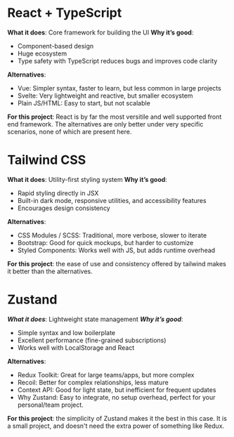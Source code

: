 # React + TypeScript
**What it does**: Core framework for building the UI
**Why it’s good**:
- Component-based design
- Huge ecosystem
- Type safety with TypeScript reduces bugs and improves code clarity

**Alternatives**:
- Vue: Simpler syntax, faster to learn, but less common in large projects
- Svelte: Very lightweight and reactive, but smaller ecosystem
- Plain JS/HTML: Easy to start, but not scalable

**For this project**:
React is by far the most versitile and well supported front end framework. The alternatives are only better under very specific scenarios, none of which are present here.

# Tailwind CSS
**What it does**: Utility-first styling system
**Why it’s good**:
- Rapid styling directly in JSX
- Built-in dark mode, responsive utilities, and accessibility features
- Encourages design consistency

**Alternatives**:
- CSS Modules / SCSS: Traditional, more verbose, slower to iterate
- Bootstrap: Good for quick mockups, but harder to customize
- Styled Components: Works well with JS, but adds runtime overhead

**For this project**:
the ease of use and consistency offered by tailwind makes it better than the alternatives.

# Zustand
***What it does***: Lightweight state management
***Why it’s good***:
- Simple syntax and low boilerplate
- Excellent performance (fine-grained subscriptions)
- Works well with LocalStorage and React

**Alternatives**:
- Redux Toolkit: Great for large teams/apps, but more complex
- Recoil: Better for complex relationships, less mature
- Context API: Good for light state, but inefficient for frequent updates
- Why Zustand: Easy to integrate, no setup overhead, perfect for your personal/team project.

**For this project**:
the simplicity of Zustand makes it the best in this case. It is a small project, and doesn't need the extra power of something like Redux.
